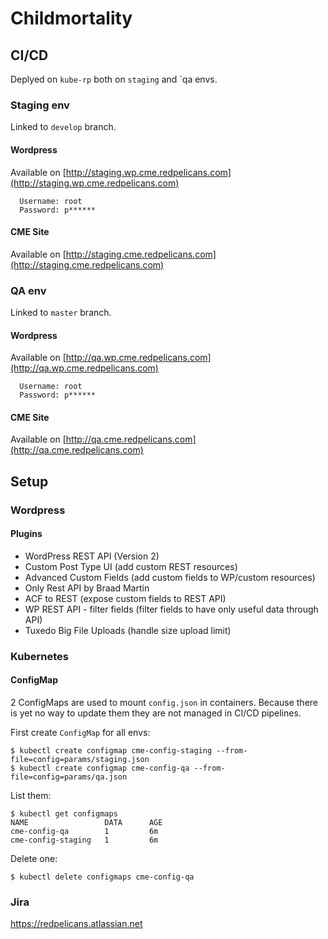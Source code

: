 # Childmortality



## CI/CD


Deplyed on `kube-rp` both on `staging` and `qa envs.


### Staging env

Linked to `develop` branch. 

#### Wordpress

Available on [http://staging.wp.cme.redpelicans.com](http://staging.wp.cme.redpelicans.com)

```
  Username: root
  Password: p******
```

#### CME Site

Available on [http://staging.cme.redpelicans.com](http://staging.cme.redpelicans.com)


### QA env

Linked to `master` branch. 

#### Wordpress

Available on [http://qa.wp.cme.redpelicans.com](http://qa.wp.cme.redpelicans.com)

```
  Username: root
  Password: p******
```

#### CME Site

Available on [http://qa.cme.redpelicans.com](http://qa.cme.redpelicans.com)


## Setup

### Wordpress

#### Plugins

* WordPress REST API (Version 2)
* Custom Post Type UI (add custom REST resources)
* Advanced Custom Fields (add custom fields to WP/custom resources)
* Only Rest API by Braad Martin
* ACF to REST (expose custom fields to REST API)
* WP REST API - filter fields (filter fields to have only useful data through API)
* Tuxedo Big File Uploads (handle size upload limit)

### Kubernetes

#### ConfigMap

2 ConfigMaps are used to mount `config.json` in containers. Because there is yet no way to update them they are not managed in CI/CD pipelines.


First create `ConfigMap` for all envs:

```
$ kubectl create configmap cme-config-staging --from-file=config=params/staging.json
$ kubectl create configmap cme-config-qa --from-file=config=params/qa.json
```


List them:

```
$ kubectl get configmaps
NAME                 DATA      AGE
cme-config-qa        1         6m
cme-config-staging   1         6m

```

Delete one:

```
$ kubectl delete configmaps cme-config-qa

```


### Jira

https://redpelicans.atlassian.net
